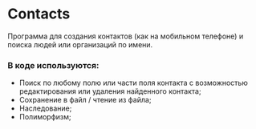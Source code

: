 # Contacts

Программа для создания контактов (как на мобильном телефоне) и поиска людей или организаций по имени.

### В коде используются:
- Поиск по любому полю или части поля контакта с возможностью редактирования или удаления найденного контакта;
- Сохранение в файл / чтение из файла;
- Наследование;
- Полиморфизм;
